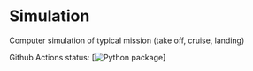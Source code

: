 # Simulation
Computer simulation of typical mission (take off, cruise, landing) 

Github Actions status:
[![Python package](https://github.com/SAVED-DSE-Project-TU-Delft-2020/simulation/workflows/Python%20package/badge.svg)]
